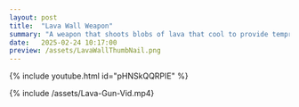 ```yaml
---
layout: post
title:  "Lava Wall Weapon"
summary: "A weapon that shoots blobs of lava that cool to provide temprary cover"
date:   2025-02-24 10:17:00
preview: /assets/LavaWallThumbNail.png
---
```


{% include youtube.html id="pHNSkQQRPIE" %}

{% include /assets/Lava-Gun-Vid.mp4}